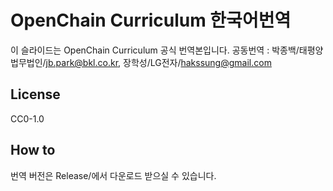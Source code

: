 # OpenChain Curriculum 한국어번역

이 슬라이드는 OpenChain Curriculum 공식 번역본입니다.
공동번역 : 박종백/태평양법무법인/jb.park@bkl.co.kr, 장학성/LG전자/hakssung@gmail.com

## License
CC0-1.0

## How to
번역 버전은 Release/에서 다운로드 받으실 수 있습니다.
